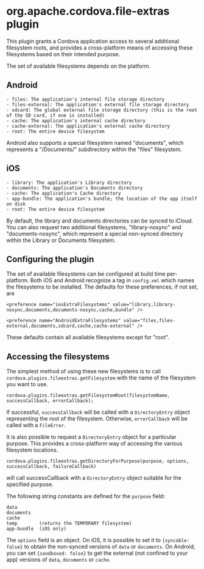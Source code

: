 org.apache.cordova.file-extras plugin
=====================================

This plugin grants a Cordova application access to several additional filesystem roots, and provides a cross-platform means of accessing these filesystems based on their intended purpose.

The set of available filesystems depends on the platform.

Android
-------

    - files: The application's internal file storage directory
    - files-external: The application's external file storage directory
    - sdcard: The global external file storage directory (this is the root of the SD card, if one is installed)
    - cache: The application's internal cache directory
    - cache-external: The application's external cache directory
    - root: The entire device filesystem

Android also supports a special filesystem named "documents", which represents a "/Documents/" subdirectory within the "files" filesystem.

iOS
---

    - library: The application's Library directory
    - documents: The application's Documents directory
    - cache: The application's Cache directory
    - app-bundle: The application's bundle; the location of the app itself on disk
    - root: The entire device filesystem

By default, the library and documents directories can be synced to iCloud. You can also request two additional filesystems, "library-nosync" and "documents-nosync", which represent a special non-synced directory within the Library or Documents filesystem.

Configuring the plugin
----------------------

The set of available filesystems can be configured at build time per-platform. Both iOS and Android recognize a <preference> tag in `config.xml` which names the filesystems to be installed. The defaults for these preferences, if not set, are

    <preference name="iosExtraFilesystems" value="library,library-nosync,documents,documents-nosync,cache,bundle" />

    <preference name="AndroidExtraFilesystems" value="files,files-external,documents,sdcard,cache,cache-external" />

These defaults contain all available filesystems except for "root".

Accessing the filesystems
-------------------------

The simplest method of using these new filesystems is to call `cordova.plugins.fileextras.getFilesystem` with the name of the filesystem you want to use.

    cordova.plugins.fileextras.getFilesystemRoot(filesystemName, successCallback, errorCallback);

If successful, `successCallback` will be called with a `DirectoryEntry` object representing the root of the filesystem. Otherwise, `errorCallback` will be called with a `FileError`.

It is also possible to request a `DirectoryEntry` object for a particular purpose. This provides a cross-platform way of accessing the various filesystem locations.

    cordova.plugins.fileextras.getDirectoryForPurpose(purpose, options, successCallback, failureCallback)

will call successCallback with a `DirectoryEntry` object suitable for the specified purpose.

The following string constants are defined for the `purpose` field:

    data
    documents
    cache
    temp        (returns the TEMPORARY filesystem)
    app-bundle  (iOS only)

The `options` field is an object. On iOS, it is possible to set it to `{syncable: false}` to obtain the non-synced versions of `data` or `documents`. On Android, you can set `{sandboxed: false}` to get the external (not confined to your app) versions of `data`, `documents` or `cache`.
